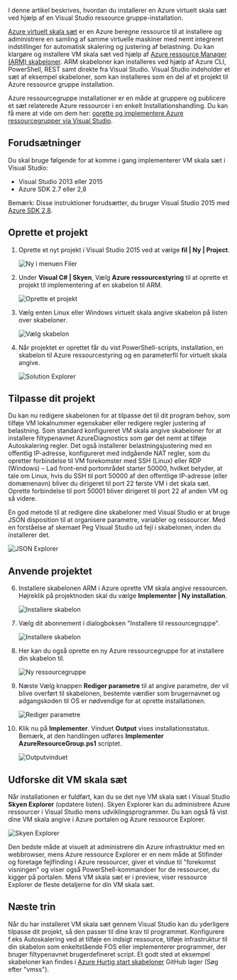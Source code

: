 

I denne artikel beskrives, hvordan du installerer en Azure virtuelt skala sæt ved hjælp af en Visual Studio ressource gruppe-installation.


[Azure virtuelt skala sæt](https://azure.microsoft.com/blog/azure-vm-scale-sets-public-preview/) er en Azure beregne ressource til at installere og administrere en samling af samme virtuelle maskiner med nemt integreret indstillinger for automatisk skalering og justering af belastning. Du kan klargøre og installere VM skala sæt ved hjælp af [Azure ressource Manager (ARM) skabeloner](https://github.com/Azure/azure-quickstart-templates). ARM skabeloner kan installeres ved hjælp af Azure CLI, PowerShell, REST samt direkte fra Visual Studio. Visual Studio indeholder et sæt af eksempel skabeloner, som kan installeres som en del af et projekt til Azure ressource gruppe installation.

Azure ressourcegruppe installationer er en måde at gruppere og publicere et sæt relaterede Azure ressourcer i en enkelt Installationshandling. Du kan få mere at vide om dem her: [oprette og implementere Azure ressourcegrupper via Visual Studio](../vs-azure-tools-resource-groups-deployment-projects-create-deploy/).

## <a name="pre-requisites"></a>Forudsætninger

Du skal bruge følgende for at komme i gang implementerer VM skala sæt i Visual Studio:

- Visual Studio 2013 eller 2015
- Azure SDK 2.7 eller 2,8

Bemærk: Disse instruktioner forudsætter, du bruger Visual Studio 2015 med [Azure SDK 2,8](https://azure.microsoft.com/blog/announcing-the-azure-sdk-2-8-for-net/).

## <a name="creating-a-project"></a>Oprette et projekt

1. Oprette et nyt projekt i Visual Studio 2015 ved at vælge **fil | Ny | Project**.

    ![Ny i menuen Filer][file_new]

2. Under **Visual C# | Skyen**, Vælg **Azure ressourcestyring** til at oprette et projekt til implementering af en skabelon til ARM.

    ![Oprette et projekt][create_project]

3.  Vælg enten Linux eller Windows virtuelt skala angive skabelon på listen over skabeloner.

    ![Vælg skabelon][select_Template]

4. Når projektet er oprettet får du vist PowerShell-scripts, installation, en skabelon til Azure ressourcestyring og en parameterfil for virtuelt skala angive.

    ![Solution Explorer][solution_explorer]

## <a name="customize-your-project"></a>Tilpasse dit projekt

Du kan nu redigere skabelonen for at tilpasse det til dit program behov, som tilføje VM lokalnummer egenskaber eller redigere regler justering af belastning. Som standard konfigureret VM skala angive skabeloner for at installere filtypenavnet AzureDiagnostics som gør det nemt at tilføje Autoskalering regler. Det også installerer belastningsjustering med en offentlig IP-adresse, konfigureret med indgående NAT regler, som du opretter forbindelse til VM forekomster med SSH (Linux) eller RDP (Windows) – Lad front-end portområdet starter 50000, hvilket betyder, at tale om Linux, hvis du SSH til port 50000 af den offentlige IP-adresse (eller domænenavn) bliver du dirigeret til port 22 første VM i det skala sæt. Oprette forbindelse til port 50001 bliver dirigeret til port 22 af anden VM og så videre.

 En god metode til at redigere dine skabeloner med Visual Studio er at bruge JSON disposition til at organisere parametre, variabler og ressourcer. Med en forståelse af skemaet Peg Visual Studio ud fejl i skabelonen, inden du installerer det.

![JSON Explorer][json_explorer]

## <a name="deploy-the-project"></a>Anvende projektet

6. Installere skabelonen ARM i Azure oprette VM skala angive ressourcen. Højreklik på projektnoden skal du vælge **Implementer | Ny installation**.

    ![Installere skabelon][5deploy_Template]

7. Vælg dit abonnement i dialogboksen "Installere til ressourcegruppe".

    ![Installere skabelon][6deploy_Template]

8. Her kan du også oprette en ny Azure ressourcegruppe for at installere din skabelon til.

    ![Ny ressourcegruppe][new_resource]

9. Næste Vælg knappen **Rediger parametre** til at angive parametre, der vil blive overført til skabelonen, bestemte værdier som brugernavnet og adgangskoden til OS er nødvendige for at oprette installationen.

    ![Rediger parametre][edit_parameters]

10. Klik nu på **Implementer**. Vinduet **Output** vises installationsstatus. Bemærk, at den handlingen udføres **Implementer AzureResourceGroup.ps1** scriptet.

    ![Outputvinduet][output_window]

## <a name="exploring-your-vm-scale-set"></a>Udforske dit VM skala sæt

Når installationen er fuldført, kan du se det nye VM skala sæt i Visual Studio **Skyen Explorer** (opdatere listen). Skyen Explorer kan du administrere Azure ressourcer i Visual Studio mens udviklingsprogrammer. Du kan også få vist dine VM skala angive i Azure portalen og Azure ressource Explorer.

![Skyen Explorer][cloud_explorer]

 Den bedste måde at visuelt at administrere din Azure infrastruktur med en webbrowser, mens Azure ressource Explorer er en nem måde at Stifinder og foretage fejlfinding i Azure ressourcer, giver et vindue til "forekomst visningen" og viser også PowerShell-kommandoer for de ressourcer, du kigger på portalen. Mens VM skala sæt er i preview, viser ressource Explorer de fleste detaljerne for din VM skala sæt.

## <a name="next-steps"></a>Næste trin

Når du har installeret VM skala sæt gennem Visual Studio kan du yderligere tilpasse dit projekt, så den passer til dine krav til programmet. Konfigurere f.eks Autoskalering ved at tilføje en indsigt ressource, tilføje infrastruktur til din skabelon som enkeltstående FOS eller implementerer programmer, der bruger filtypenavnet brugerdefineret script. Et godt sted at eksempel skabeloner kan findes i [Azure Hurtig start skabeloner](https://github.com/Azure/azure-quickstart-templates) GitHub lager (Søg efter "vmss").

[file_new]: ./media/virtual-machines-common-scale-sets-visual-studio/1-FileNew.png
[create_project]: ./media/virtual-machines-common-scale-sets-visual-studio/2-CreateProject.png
[select_Template]: ./media/virtual-machines-common-scale-sets-visual-studio/3b-SelectTemplateLin.png
[solution_explorer]: ./media/virtual-machines-common-scale-sets-visual-studio/4-SolutionExplorer.png
[json_explorer]: ./media/virtual-machines-common-scale-sets-visual-studio/10-JsonExplorer.png
[5deploy_Template]: ./media/virtual-machines-common-scale-sets-visual-studio/5-DeployTemplate.png
[6deploy_Template]: ./media/virtual-machines-common-scale-sets-visual-studio/6-DeployTemplate.png
[new_resource]: ./media/virtual-machines-common-scale-sets-visual-studio/7-NewResourceGroup.png
[edit_parameters]: ./media/virtual-machines-common-scale-sets-visual-studio/8-EditParameter.png
[output_window]: ./media/virtual-machines-common-scale-sets-visual-studio/9-Output.png
[cloud_explorer]: ./media/virtual-machines-common-scale-sets-visual-studio/12-CloudExplorer.png